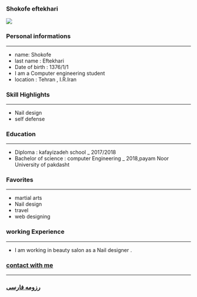 
### Shokofe eftekhari
<a href="http://yekupload.ir/be166d43ac12dfed/photo.png" target="_blank" title="دانلود از یک آپلود"><img src="http://s3.yekupload.ir/plugins/imageviewer/site/thumb.php?s=be166d43ac12dfed&/photo.png"/></a>

### Personal informations

---
+ name: Shokofe
+ last name : Eftekhari
+ Date of birth : 1376/1/1
+ I am a Computer engineering student
+ location : Tehran , I.R.Iran


### Skill Highlights

---
+ Nail design
+ self defense

### Education

---
+ Diploma : kafayizadeh school
_ 2017/2018
+ Bachelor of science : computer Engineering
_ 2018,payam Noor University of pakdasht 

### Favorites

---
+ martial arts
+ Nail design
+ travel 
+ web designing

### working Experience

---
+ I am working in beauty salon as a Nail designer .

### [contact with me](shokofeeftekhari0721@gmail.com)


--- 
### [رزومه فارسی](resume-fa.md)
